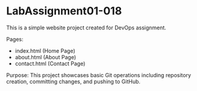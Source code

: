 # LabAssignment01-018

This is a simple website project created for DevOps assignment.

Pages:
- index.html (Home Page)
- about.html (About Page)
- contact.html (Contact Page)

Purpose:
This project showcases basic Git operations including repository creation, committing changes, and pushing to GitHub.
